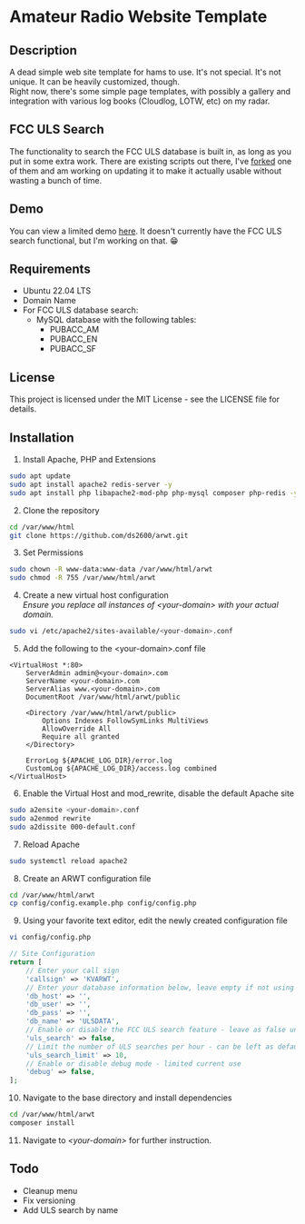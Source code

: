 # Amateur Radio Website Template

## Description

A dead simple web site template for hams to use. It's not special. It's not unique. It can be heavily customized, though.  
Right now, there's some simple page templates, with possibly a gallery and integration with various log books (Cloudlog, LOTW, etc) on my radar.

## FCC ULS Search
The functionality to search the FCC ULS database is built in, as long as you put in some extra work. There are existing scripts out there, I've [forked](https://www.github.com/ds2600/FCCULS-mysql2) one of them and am working on updating it to make it actually usable without wasting a bunch of time.  

## Demo
You can view a limited demo [here](http://arwt.ds2600.com). It doesn't currently have the FCC ULS search functional, but I'm working on that. 😁

## Requirements
- Ubuntu 22.04 LTS
- Domain Name
- For FCC ULS database search:
  - MySQL database with the following tables:
    - PUBACC_AM
    - PUBACC_EN
    - PUBACC_SF

## License

This project is licensed under the MIT License - see the LICENSE file for details.

## Installation

1. Install Apache, PHP and Extensions
```bash
sudo apt update
sudo apt install apache2 redis-server -y
sudo apt install php libapache2-mod-php php-mysql composer php-redis -y
```
2. Clone the repository
```bash
cd /var/www/html
git clone https://github.com/ds2600/arwt.git
```
3. Set Permissions
```bash
sudo chown -R www-data:www-data /var/www/html/arwt
sudo chmod -R 755 /var/www/html/arwt
```

4. Create a new virtual host configuration  
*Ensure you replace all instances of &lt;your-domain&gt; with your actual domain.*
```bash
sudo vi /etc/apache2/sites-available/<your-domain>.conf
```

5. Add the following to the &lt;your-domain&gt;.conf file
```apacheconf
<VirtualHost *:80>
    ServerAdmin admin@<your-domain>.com
    ServerName <your-domain>.com
    ServerAlias www.<your-domain>.com
    DocumentRoot /var/www/html/arwt/public

    <Directory /var/www/html/arwt/public>
        Options Indexes FollowSymLinks MultiViews
        AllowOverride All
        Require all granted
    </Directory>

    ErrorLog ${APACHE_LOG_DIR}/error.log
    CustomLog ${APACHE_LOG_DIR}/access.log combined
</VirtualHost>
```
6. Enable the Virtual Host and mod_rewrite, disable the default Apache site
```bash
sudo a2ensite <your-domain>.conf
sudo a2enmod rewrite
sudo a2dissite 000-default.conf
```
7. Reload Apache
```bash
sudo systemctl reload apache2
```

8. Create an ARWT configuration file
```bash
cd /var/www/html/arwt
cp config/config.example.php config/config.php
```

9. Using your favorite text editor, edit the newly created configuration file
```bash
vi config/config.php
```

```php
// Site Configuration
return [
	// Enter your call sign
	'callsign' => 'KVARWT', 
	// Enter your database information below, leave empty if not using the FCC ULS Search
	'db_host' => '', 
	'db_user' => '',
	'db_pass' => '',
	'db_name' => 'ULSDATA',
	// Enable or disable the FCC ULS search feature - leave as false unless you know otherwise
	'uls_search' => false,
	// Limit the number of ULS searches per hour - can be left as default
	'uls_search_limit' => 10,
	// Enable or disable debug mode - limited current use
	'debug' => false,
];
```

10. Navigate to the base directory and install dependencies
```bash
cd /var/www/html/arwt  
composer install
```

11. Navigate to *&lt;your-domain&gt;* for further instruction.

## Todo
- Cleanup menu
- Fix versioning
- Add ULS search by name

